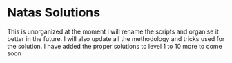 # Natas Solutions
This is unorganized at the moment i will rename the scripts and organise it better in the future. I will also update all the methodology and tricks used for the solution.
I have added the proper solutions to level 1 to 10 more to come soon
